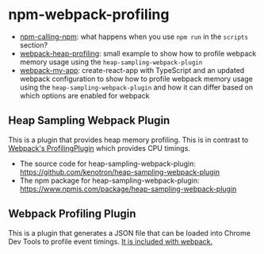 # npm-webpack-profiling

* [npm-calling-npm](./npm-calling-npm/): what happens when you use `npm run` in the `scripts` section?
* [webpack-heap-profiling](./webpack-heap-profiling/): small example to show how to profile webpack memory usage using the `heap-sampling-webpack-plugin`
* [webpack-my-app](./webpack-my-app/): create-react-app with TypeScript and an updated webpack configuration to show how to profile webpack memory usage using the `heap-sampling-webpack-plugin` and how it can differ based on which options are enabled for webpack

## Heap Sampling Webpack Plugin
This is a plugin that provides heap memory profiling. This is in contrast to [Webpack's ProfilingPlugin](https://webpack.js.org/plugins/profiling-plugin/) which provides CPU timings.

* The source code for heap-sampling-webpack-plugin: https://github.com/kenotron/heap-sampling-webpack-plugin
* The npm package for heap-sampling-webpack-plugin: https://www.npmjs.com/package/heap-sampling-webpack-plugin

## Webpack Profiling Plugin
This is a plugin that generates a JSON file that can be loaded into Chrome Dev Tools to profile event timings. [It is included with webpack.](https://webpack.js.org/plugins/profiling-plugin/)

